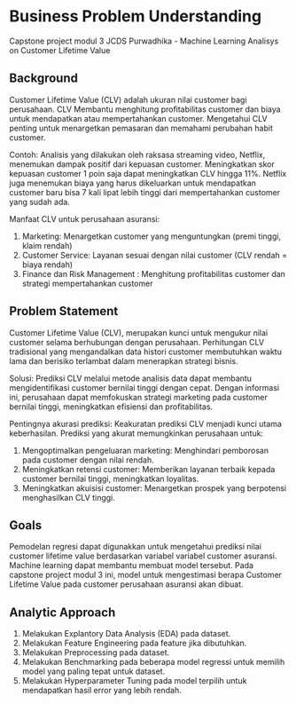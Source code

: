 # Business Problem Understanding
Capstone project modul 3 JCDS Purwadhika - Machine Learning Analisys on Customer Lifetime Value
## Background
Customer Lifetime Value (CLV) adalah ukuran nilai customer bagi perusahaan. CLV Membantu menghitung profitabilitas customer dan biaya untuk mendapatkan atau mempertahankan customer. Mengetahui CLV penting untuk menargetkan pemasaran dan memahami perubahan habit customer.

Contoh: Analisis yang dilakukan oleh raksasa streaming video, Netflix, menemukan dampak positif dari kepuasan customer. Meningkatkan skor kepuasan customer 1 poin saja dapat meningkatkan CLV hingga 11%.  Netflix juga menemukan biaya yang harus dikeluarkan untuk mendapatkan customer baru bisa 7 kali lipat lebih tinggi dari mempertahankan customer yang sudah ada.

Manfaat CLV untuk perusahaan asuransi:

1. Marketing: Menargetkan customer yang menguntungkan (premi tinggi, klaim rendah)
2. Customer Service: Layanan sesuai dengan nilai customer (CLV rendah = biaya rendah)
3. Finance dan Risk Management : Menghitung profitabilitas customer dan strategi mempertahankan customer

## Problem Statement
Customer Lifetime Value (CLV), merupakan kunci untuk mengukur nilai customer selama berhubungan dengan perusahaan. Perhitungan CLV tradisional yang mengandalkan data histori customer membutuhkan waktu lama dan berisiko terlambat dalam menerapkan strategi bisnis.

Solusi: Prediksi CLV melalui metode analisis data dapat membantu mengidentifikasi customer bernilai tinggi dengan cepat. Dengan informasi ini, perusahaan dapat memfokuskan strategi marketing pada customer bernilai tinggi, meningkatkan efisiensi dan profitabilitas.

Pentingnya akurasi prediksi: Keakuratan prediksi CLV menjadi kunci utama keberhasilan. Prediksi yang akurat memungkinkan perusahaan untuk:

1. Mengoptimalkan pengeluaran marketing: Menghindari pemborosan pada customer dengan nilai rendah.
2. Meningkatkan retensi customer: Memberikan layanan terbaik kepada customer bernilai tinggi, meningkatkan loyalitas.
3. Meningkatkan akuisisi customer: Menargetkan prospek yang berpotensi menghasilkan CLV tinggi.

## Goals
Pemodelan regresi dapat digunakkan untuk mengetahui prediksi nilai customer lifetime value berdasarkan variabel variabel customer asuransi. Machine learning dapat membantu membuat model tersebut. Pada capstone project modul 3 ini, model untuk mengestimasi berapa Customer Lifetime Value pada customer perusahaan asuransi akan dibuat.

## Analytic Approach
1. Melakukan Explantory Data Analysis (EDA) pada dataset.
2. Melakukan Feature Engineering pada feature jika dibutuhkan.
3. Melakukan Preprocessing pada dataset.
4. Melakukan Benchmarking pada beberapa model regressi untuk memilih model yang paling tepat untuk dataset.
5. Melakukan Hyperparameter Tuning pada model terpilih untuk mendapatkan hasil error yang lebih rendah.
